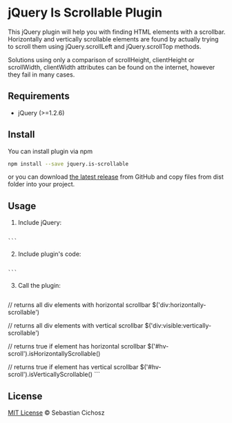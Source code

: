 # jQuery Is Scrollable Plugin

This jQuery plugin will help you with finding HTML elements with a scrollbar.
Horizontally and vertically scrollable elements are found by actually trying to scroll them using jQuery.scrollLeft and jQuery.scrollTop methods.

Solutions using only a comparison of scrollHeight, clientHeight or scrollWidth, clientWidth attributes can be found on the internet, however they fail in many cases.

## Requirements
* jQuery (>=1.2.6)

## Install

You can install plugin via npm
```sh
npm install --save jquery.is-scrollable
```
or you can download [the latest release](https://github.com/foobarbaz-pl/jquery.is-scrollable/releases/latest) from GitHub and copy files from dist folder into your project.

## Usage

1. Include jQuery:
    ```html
<script src="jquery-2.2.4.min.js" type="text/javascript"></script>
    ```

2. Include plugin's code:
    ```html
<script src="jquey.is-scrollable.min.js" type="text/javascript"></script>
    ```

3. Call the plugin:

    ```javascript
// returns all div elements with horizontal scrollbar
$('div:horizontally-scrollable')

// returns all div elements with vertical scrollbar
$('div:visible:vertically-scrollable')

// returns true if element has horizontal scrollbar
$('#hv-scroll').isHorizontallyScrollable()

// returns true if element has vertical scrollbar
$('#hv-scroll').isVerticallyScrollable()
    ```

## License

[MIT License](./LICENSE.txt) © Sebastian Cichosz
